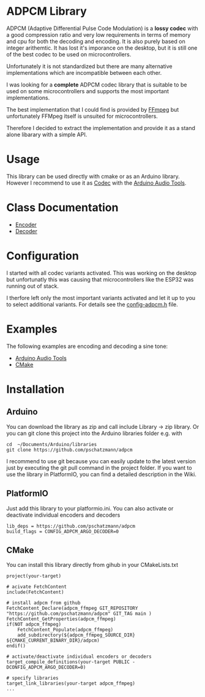 # ADPCM Library

ADPCM (Adaptive Differential Pulse Code Modulation) is a __lossy codec__ with a good compression ratio and very low requirements in terms of memory and cpu for both the decoding and encoding. It is also purely based on integer arithemtic. It has lost it's imporance on the desktop, but it is still one of the best codec to be used on microcontrollers.

Unfortunately it is not standardized but there are many alternative implementations which are incompatible between each other.

I was looking for a __complete__ ADPCM codec library that is suitable to be used on some microcontrollers and supports the most important implementations.

The best implementation that I could find is provided by [FFmpeg](https://ffmpeg.org/) but unfortunately FFMpeg itself is unsuited for microcontrollers.

Therefore I decided to extract the implementation and provide it as a stand alone libarary with a simple API.

# Usage

This library can be used directly with cmake or as an Arduino library. However I recommend to use it as [Codec](https://github.com/pschatzmann/arduino-audio-tools/wiki/Encoding-and-Decoding-of-Audio) with the [Arduino Audio Tools](https://github.com/pschatzmann/arduino-audio-tools). 


# Class Documentation

- [Encoder](https://pschatzmann.github.io/adpcm/docs/html/classadpcm__ffmpeg_1_1ADPCMEncoder.html)
- [Decoder](https://pschatzmann.github.io/adpcm/docs/html/classadpcm__ffmpeg_1_1ADPCMDecoder.html)


# Configuration

I started with all codec variants activated. This was working on the desktop but unfortunatly this was causing that microcontrollers like the ESP32 was running out of stack. 

I therfore left only the most important variants activated and let it up to you to select additional variants. For details see the [config-adpcm.h](https://github.com/pschatzmann/adpcm/blob/main/src/adpcm-ffmpeg/config-adpcm.h) file.

# Examples

The following examples are encoding and decoding a sine tone:

- [Arduino Audio Tools](https://github.com/pschatzmann/arduino-audio-tools/blob/main/examples/tests/codecs/test-codec-adpcm/test-codec-adpcm.ino) 
- [CMake](https://github.com/pschatzmann/arduino-audio-tools/tree/main/tests-cmake/codec/adpcm)


# Installation 

## Arduino

You can download the library as zip and call include Library -> zip library. Or you can git clone this project into the Arduino libraries folder e.g. with

```
cd  ~/Documents/Arduino/libraries
git clone https://github.com/pschatzmann/adpcm
```

I recommend to use git because you can easily update to the latest version just by executing the git pull command in the project folder. If you want to use the library in PlatformIO, you can find a detailed description in the Wiki.

## PlatformIO

Just add this library to your platformio.ini. You can also activate or deactivate individual encoders and decoders
```
lib_deps = https://github.com/pschatzmann/adpcm
build_flags = CONFIG_ADPCM_ARGO_DECODER=0
```

## CMake

You can install this library directly from gihub in your CMakeLists.txt

```
project(your-target)

# acivate FetchContent
include(FetchContent)

# install adpcm from github
FetchContent_Declare(adpcm_ffmpeg GIT_REPOSITORY "https://github.com/pschatzmann/adpcm" GIT_TAG main )
FetchContent_GetProperties(adpcm_ffmpeg)
if(NOT adpcm_ffmpeg)
    FetchContent_Populate(adpcm_ffmpeg)
    add_subdirectory(${adpcm_ffmpeg_SOURCE_DIR} ${CMAKE_CURRENT_BINARY_DIR}/adpcm)
endif()

# activate/deactivate individual encoders or decoders
target_compile_definitions(your-target PUBLIC -DCONFIG_ADPCM_ARGO_DECODER=0)

# specify libraries
target_link_libraries(your-target adpcm_ffmpeg)
...
```



